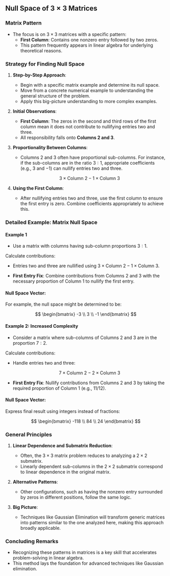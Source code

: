 ## Null Space of $3 \times 3$ Matrices

### Matrix Pattern
- The focus is on $3 \times 3$ matrices with a specific pattern:
  - **First Column**: Contains one nonzero entry followed by two zeros. 
  - This pattern frequently appears in linear algebra for underlying theoretical reasons.

### Strategy for Finding Null Space

1. **Step-by-Step Approach**:
   - Begin with a specific matrix example and determine its null space.
   - Move from a concrete numerical example to understanding the general structure of the problem.
   - Apply this big-picture understanding to more complex examples.

2. **Initial Observations**:
   - **First Column**: The zeros in the second and third rows of the first column mean it does not contribute to nullifying entries two and three.
   - All responsibility falls onto **Columns 2 and 3**.

3. **Proportionality Between Columns**:
   - Columns 2 and 3 often have proportional sub-columns. For instance, if the sub-columns are in the ratio $3:1$, appropriate coefficients (e.g., $3$ and $-1$) can nullify entries two and three.

    $$
    3 \times \text{Column 2} - 1 \times \text{Column 3} 
    $$

4. **Using the First Column**:
   - After nullifying entries two and three, use the first column to ensure the first entry is zero. Combine coefficients appropriately to achieve this.

### Detailed Example: Matrix Null Space

#### Example 1
- Use a matrix with columns having sub-column proportions $3:1$.

Calculate contributions:

- Entries two and three are nullified using $3 \times \text{Column 2} - 1 \times \text{Column 3}$.

- **First Entry Fix**:
  Combine contributions from Columns 2 and 3 with the necessary proportion of Column 1 to nullify the first entry.

#### Null Space Vector:
For example, the null space might be determined to be:

$$
\begin{bmatrix} -3 \\ 3 \\ -1 \end{bmatrix}
$$

#### Example 2: Increased Complexity
- Consider a matrix where sub-columns of Columns 2 and 3 are in the proportion $7:2$.

Calculate contributions:

- Handle entries two and three:

    $$
    7 \times \text{Column 2} - 2 \times \text{Column 3}
    $$

- **First Entry Fix**:
  Nullify contributions from Columns 2 and 3 by taking the required proportion of Column 1 (e.g., $11/12$).

#### Null Space Vector:
Express final result using integers instead of fractions:

$$
\begin{bmatrix} -118 \\ 84 \\ 24 \end{bmatrix}
$$

### General Principles
1. **Linear Dependence and Submatrix Reduction**:
   - Often, the $3 \times 3$ matrix problem reduces to analyzing a $2 \times 2$ submatrix.
   - Linearly dependent sub-columns in the $2 \times 2$ submatrix correspond to linear dependence in the original matrix.

2. **Alternative Patterns**:
   - Other configurations, such as having the nonzero entry surrounded by zeros in different positions, follow the same logic.

3. **Big Picture**:
   - Techniques like Gaussian Elimination will transform generic matrices into patterns similar to the one analyzed here, making this approach broadly applicable.

### Concluding Remarks
- Recognizing these patterns in matrices is a key skill that accelerates problem-solving in linear algebra.
- This method lays the foundation for advanced techniques like Gaussian elimination.
